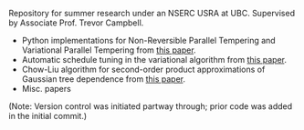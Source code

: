 Repository for summer research under an NSERC USRA at UBC. Supervised by Associate Prof. Trevor Campbell.

- Python implementations for Non-Reversible Parallel Tempering and Variational Parallel Tempering from [this paper](https://arxiv.org/pdf/2206.00080).
- Automatic schedule tuning in the variational algorithm from [this paper](https://arxiv.org/pdf/1905.02939).
- Chow-Liu algorithm for second-order product approximations of Gaussian tree dependence from [this paper](https://cs.nyu.edu/home/people/in_memoriam/roweis/csc2515-2006/readings/chowliu.pdf).
- Misc. papers

(Note: Version control was initiated partway through; prior code was added in the initial commit.)
